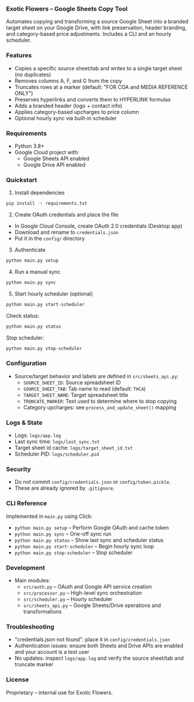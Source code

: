 ### Exotic Flowers – Google Sheets Copy Tool

Automates copying and transforming a source Google Sheet into a branded target sheet on your Google Drive, with link preservation, header branding, and category-based price adjustments. Includes a CLI and an hourly scheduler.

### Features
- Copies a specific source sheet/tab and writes to a single target sheet (no duplicates)
- Removes columns A, F, and G from the copy
- Truncates rows at a marker (default: "FOR COA and MEDIA REFERENCE ONLY")
- Preserves hyperlinks and converts them to HYPERLINK formulas
- Adds a branded header (logo + contact info)
- Applies category-based upcharges to price column
- Optional hourly sync via built-in scheduler

### Requirements
- Python 3.8+
- Google Cloud project with:
  - Google Sheets API enabled
  - Google Drive API enabled

### Quickstart
1) Install dependencies

```bash
pip install -r requirements.txt
```

2) Create OAuth credentials and place the file
- In Google Cloud Console, create OAuth 2.0 credentials (Desktop app)
- Download and rename to `credentials.json`
- Put it in the `config/` directory

3) Authenticate

```bash
python main.py setup
```

4) Run a manual sync

```bash
python main.py sync
```

5) Start hourly scheduler (optional)

```bash
python main.py start-scheduler
```

Check status:

```bash
python main.py status
```

Stop scheduler:

```bash
python main.py stop-scheduler
```

### Configuration
- Source/target behavior and labels are defined in `src/sheets_api.py`:
  - `SOURCE_SHEET_ID`: Source spreadsheet ID
  - `SOURCE_SHEET_TAB`: Tab name to read (default: `THCA`)
  - `TARGET_SHEET_NAME`: Target spreadsheet title
  - `TRUNCATE_MARKER`: Text used to determine where to stop copying
  - Category upcharges: see `process_and_update_sheet()` mapping

### Logs & State
- Logs: `logs/app.log`
- Last sync time: `logs/last_sync.txt`
- Target sheet id cache: `logs/target_sheet_id.txt`
- Scheduler PID: `logs/scheduler.pid`

### Security
- Do not commit `config/credentials.json` or `config/token.pickle`.
- These are already ignored by `.gitignore`.

### CLI Reference
Implemented in `main.py` using Click:
- `python main.py setup` – Perform Google OAuth and cache token
- `python main.py sync` – One-off sync run
- `python main.py status` – Show last sync and scheduler status
- `python main.py start-scheduler` – Begin hourly sync loop
- `python main.py stop-scheduler` – Stop scheduler

### Development
- Main modules:
  - `src/auth.py` – OAuth and Google API service creation
  - `src/processor.py` – High-level sync orchestration
  - `src/scheduler.py` – Hourly scheduler
  - `src/sheets_api.py` – Google Sheets/Drive operations and transformations

### Troubleshooting
- "credentials.json not found": place it in `config/credentials.json`
- Authentication issues: ensure both Sheets and Drive APIs are enabled and your account is a test user
- No updates: inspect `logs/app.log` and verify the source sheet/tab and truncate marker

### License
Proprietary – internal use for Exotic Flowers.


